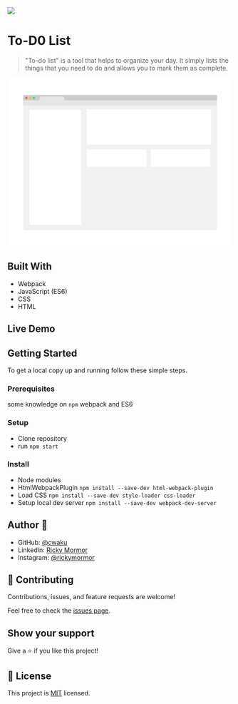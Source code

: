 ![](https://img.shields.io/badge/Microverse-blueviolet)

# To-D0 List

> "To-do list" is a tool that helps to organize your day. It simply lists the things that you need to do and allows you to mark them as complete.

![screenshot](./app_screenshot.png)


## Built With

- Webpack
- JavaScript (ES6)
- CSS
- HTML

## Live Demo


## Getting Started

To get a local copy up and running follow these simple steps.

### Prerequisites

some knowledge on `npm` webpack and ES6

### Setup

- Clone repository
- run `npm start`
### Install

- Node modules
- HtmlWebpackPlugin `npm install --save-dev html-webpack-plugin`
- Load CSS `npm install --save-dev style-loader css-loader`
- Setup local dev server `npm install --save-dev webpack-dev-server`



## Author 👤 

- GitHub: [@cwaku](https://github.com/cwaku)
- LinkedIn: [Ricky Mormor](www.linkedin.com/in/ricky-mormor)
- Instagram: [@rickymormor](https://instagram.com/rickymormor)

## 🤝 Contributing

Contributions, issues, and feature requests are welcome!

Feel free to check the [issues page](https://github.com/cwaku/to-do-list/issues).

## Show your support

Give a ⭐️ if you like this project!
## 📝 License

This project is [MIT](./MIT.md) licensed.
